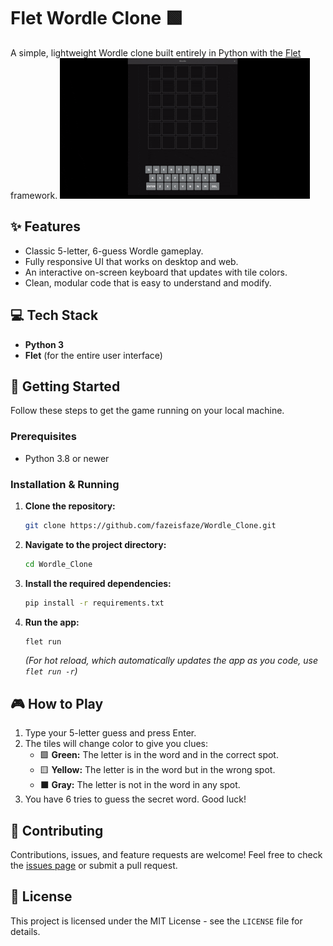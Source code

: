 # Flet Wordle Clone 🟩

A simple, lightweight Wordle clone built entirely in Python with the [Flet](https://flet.dev) framework.
![Wordle Gameplay](./Videos/Video1.gif)

## ✨ Features

* Classic 5-letter, 6-guess Wordle gameplay.
* Fully responsive UI that works on desktop and web.
* An interactive on-screen keyboard that updates with tile colors.
* Clean, modular code that is easy to understand and modify.

## 💻 Tech Stack

* **Python 3**
* **Flet** (for the entire user interface)

## 🚀 Getting Started

Follow these steps to get the game running on your local machine.

### Prerequisites

* Python 3.8 or newer

### Installation & Running

1. **Clone the repository:**

    ```sh
    git clone https://github.com/fazeisfaze/Wordle_Clone.git
    ```

2. **Navigate to the project directory:**

    ```sh
    cd Wordle_Clone
    ```

3. **Install the required dependencies:**

    ```sh
    pip install -r requirements.txt
    ```

4. **Run the app:**

    ```sh
    flet run
    ```

    *(For hot reload, which automatically updates the app as you code, use `flet run -r`)*

## 🎮 How to Play

1. Type your 5-letter guess and press Enter.
2. The tiles will change color to give you clues:
    * 🟩 **Green:** The letter is in the word and in the correct spot.
    * 🟨 **Yellow:** The letter is in the word but in the wrong spot.
    * ⬛ **Gray:** The letter is not in the word in any spot.
3. You have 6 tries to guess the secret word. Good luck!

## 🤝 Contributing

Contributions, issues, and feature requests are welcome! Feel free to check the [issues page](https://github.com/fazeisfaze/Wordle_Clone/issues) or submit a pull request.

## 📄 License

This project is licensed under the MIT License - see the `LICENSE` file for details.
